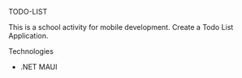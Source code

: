 TODO-LIST 

  This is a school activity for mobile development. Create a Todo List Application.

Technologies
- .NET MAUI
